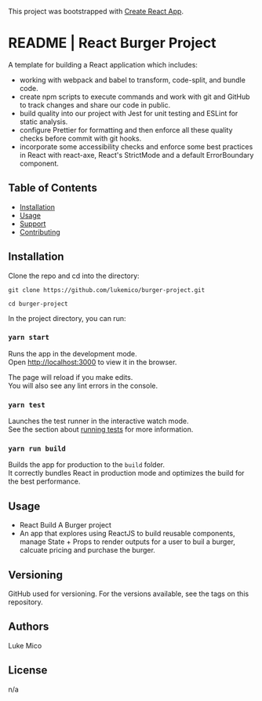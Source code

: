 This project was bootstrapped with [Create React App](https://github.com/facebook/create-react-app).

# README | React Burger Project

A template for building a React application which includes:

-   working with webpack and babel to transform, code-split, and bundle code.
-   create npm scripts to execute commands and work with git and GitHub to track changes and share our code in public.
-   build quality into our project with Jest for unit testing and ESLint for static analysis.
-   configure Prettier for formatting and then enforce all these quality checks before commit with git hooks.
-   incorporate some accessibility checks and enforce some best practices in React with react-axe, React's StrictMode and a default ErrorBoundary component.

## Table of Contents

-   [Installation](#installation)
-   [Usage](#usage)
-   [Support](#support)
-   [Contributing](#contributing)

## Installation

Clone the repo and cd into the directory:

```
git clone https://github.com/lukemico/burger-project.git

cd burger-project
```

In the project directory, you can run:

### `yarn start`

Runs the app in the development mode.<br>
Open [http://localhost:3000](http://localhost:3000) to view it in the browser.

The page will reload if you make edits.<br>
You will also see any lint errors in the console.

### `yarn test`

Launches the test runner in the interactive watch mode.<br>
See the section about [running tests](https://facebook.github.io/create-react-app/docs/running-tests) for more information.

### `yarn run build`

Builds the app for production to the `build` folder.<br>
It correctly bundles React in production mode and optimizes the build for the best performance.

## Usage

-   React Build A Burger project
-   An app that explores using ReactJS to build reusable components, manage State + Props to render outputs for a user to buil a burger, calcuate pricing and purchase the burger.

## Versioning

GitHub used for versioning. For the versions available, see the tags on this repository.

## Authors

Luke Mico

## License

n/a

